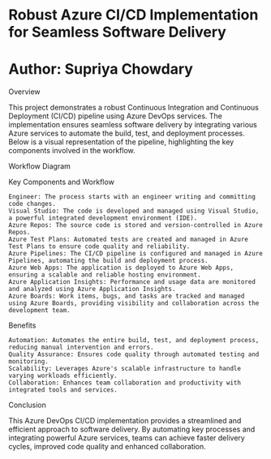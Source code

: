 ﻿
# Robust Azure CI/CD Implementation for Seamless Software Delivery
# Author: Supriya Chowdary
Overview

This project demonstrates a robust Continuous Integration and Continuous Deployment (CI/CD) pipeline using Azure DevOps services. The implementation ensures seamless software delivery by integrating various Azure services to automate the build, test, and deployment processes. Below is a visual representation of the pipeline, highlighting the key components involved in the workflow.

Workflow Diagram

Key Components and Workflow

    Engineer: The process starts with an engineer writing and committing code changes.
    Visual Studio: The code is developed and managed using Visual Studio, a powerful integrated development environment (IDE).
    Azure Repos: The source code is stored and version-controlled in Azure Repos.
    Azure Test Plans: Automated tests are created and managed in Azure Test Plans to ensure code quality and reliability.
    Azure Pipelines: The CI/CD pipeline is configured and managed in Azure Pipelines, automating the build and deployment process.
    Azure Web Apps: The application is deployed to Azure Web Apps, ensuring a scalable and reliable hosting environment.
    Azure Application Insights: Performance and usage data are monitored and analyzed using Azure Application Insights.
    Azure Boards: Work items, bugs, and tasks are tracked and managed using Azure Boards, providing visibility and collaboration across the development team.

Benefits

    Automation: Automates the entire build, test, and deployment process, reducing manual intervention and errors.
    Quality Assurance: Ensures code quality through automated testing and monitoring.
    Scalability: Leverages Azure's scalable infrastructure to handle varying workloads efficiently.
    Collaboration: Enhances team collaboration and productivity with integrated tools and services.

Conclusion

This Azure DevOps CI/CD implementation provides a streamlined and efficient approach to software delivery. By automating key processes and integrating powerful Azure services, teams can achieve faster delivery cycles, improved code quality and enhanced collaboration.